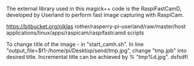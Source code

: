 The external library used in this magick++ code is the RaspiFastCamD, developed by Userland to perform fast image capturing with RaspiCam.

https://bitbucket.org/niklas rother/rasperry-pi-userland/raw/master/host applications/linux/apps/raspicam/raspifastcamd scripts

To change title of the image - in "start_camh.sh". In line "output_file=$f1-/home/pi/Desktop/send/tmp.jpg", change "tmp.jpb" into desired title. Incremental title can be achieved by _% "tmp_%d.jpg".
dsfsdfI
